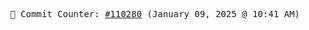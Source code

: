 <p align="center">
    <samp>
        📮 Commit Counter: <a href="https://github.com/Javascript-void0/Javascript-void0/commits/main">#110280</a> (January 09, 2025 @ 10:41 AM)
    </samp>
</p>